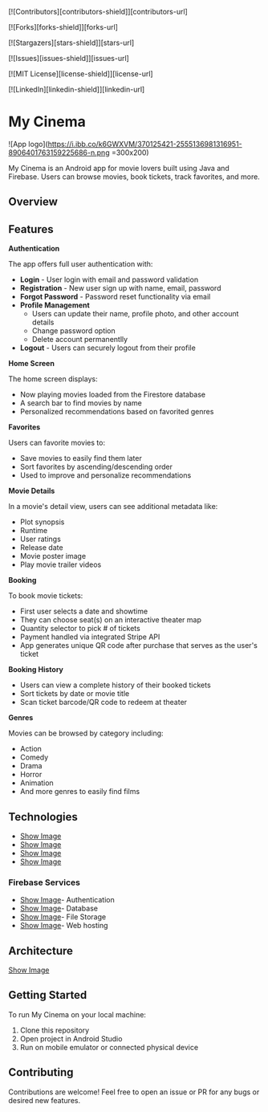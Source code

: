 [![Contributors][contributors-shield]][contributors-url]

[![Forks][forks-shield]][forks-url]

[![Stargazers][stars-shield]][stars-url]

[![Issues][issues-shield]][issues-url]

[![MIT License][license-shield]][license-url]

[![LinkedIn][linkedin-shield]][linkedin-url]
# My Cinema
![App logo](https://i.ibb.co/k6GWXVM/370125421-2555136981316951-8906401763159225686-n.png =300x200)

My Cinema is an Android app for movie lovers built using Java and Firebase. Users can browse movies, book tickets, track favorites, and more.

## Overview


## Features

**Authentication**

The app offers full user authentication with:

-   **Login**  - User login with email and password validation
-   **Registration**  - New user sign up with name, email, password
-   **Forgot Password**  - Password reset functionality via email
-   **Profile Management**
    -   Users can update their name, profile photo, and other account details
    -   Change password option
    -   Delete account permanentlly
-   **Logout**  - Users can securely logout from their profile

**Home Screen**

The home screen displays:

-   Now playing movies loaded from the Firestore database
-   A search bar to find movies by name
-   Personalized recommendations based on favorited genres

**Favorites**

Users can favorite movies to:

-   Save movies to easily find them later
-   Sort favorites by ascending/descending order
-   Used to improve and personalize recommendations

**Movie Details**

In a movie's detail view, users can see additional metadata like:

-   Plot synopsis
-   Runtime
-   User ratings
-   Release date
-   Movie poster image
-   Play movie trailer videos

**Booking**

To book movie tickets:

-   First user selects a date and showtime
-   They can choose seat(s) on an interactive theater map
-   Quantity selector to pick # of tickets
-   Payment handled via integrated Stripe API
-   App generates unique QR code after purchase that serves as the user's ticket

**Booking History**

-   Users can view a complete history of their booked tickets
-   Sort tickets by date or movie title
-   Scan ticket barcode/QR code to redeem at theater

**Genres**

Movies can be browsed by category including:

-   Action
-   Comedy
-   Drama
-   Horror
-   Animation
-   And more genres to easily find films


## Technologies

-   [Show Image](https://developer.android.com/images/brand/Android_Robot.png)
-   [Show Image](https://www.oracle.com/a/tech/img/cb88-java-logo-001.png)
-   [Show Image](https://www.gstatic.com/mobilesdk/160415_mobilesdk/logo/2x/firebase_28dp.png)
-   [Show Image](https://www.sqlite.org/images/sqlite370_banner.gif)

### Firebase Services

-   [Show Image](https://www.gstatic.com/mobilesdk/160505_mobilesdk/auth_featured_graphic.png)- Authentication
-   [Show Image](https://cloud.google.com/images/products/logos/firestore.svg)- Database
-   [Show Image](https://cloud.google.com/images/products/logos/storage.svg)- File Storage
-   [Show Image](https://cloud.google.com/images/products/logos/cloud-hosting.svg)- Web hosting

## Architecture

[Show Image](https://claude.ai/architecture-diagram.png)


## Getting Started

To run My Cinema on your local machine:

1.  Clone this repository
2.  Open project in Android Studio
3.  Run on mobile emulator or connected physical device

## Contributing

Contributions are welcome! Feel free to open an issue or PR for any bugs or desired new features.
